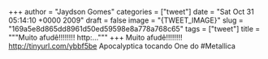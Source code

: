 
+++
author = "Jaydson Gomes"
categories = ["tweet"]
date = "Sat Oct 31 05:14:10 +0000 2009"
draft = false
image = "{TWEET_IMAGE}"
slug = "169a5e8d865dd8961d50ed59598e8a778a768c65"
tags = ["tweet"]
title = """Muito afudê!!!!!!!! http:..."""
+++
Muito afudê!!!!!!!! http://tinyurl.com/ybbf5be Apocalyptica tocando One do #Metallica
